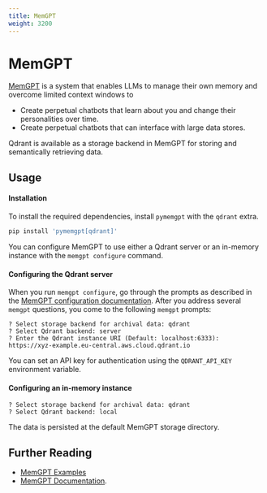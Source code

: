 ```yaml
---
title: MemGPT
weight: 3200
---
```


# MemGPT

[MemGPT](https://memgpt.ai/) is a system that enables LLMs to manage their own memory and overcome limited context windows to

- Create perpetual chatbots that learn about you and change their personalities over time.
- Create perpetual chatbots that can interface with large data stores.

Qdrant is available as a storage backend in MemGPT for storing and semantically retrieving data.

## Usage

#### Installation

To install the required dependencies, install `pymemgpt` with the `qdrant` extra.

```sh
pip install 'pymemgpt[qdrant]'
```

You can configure MemGPT to use either a Qdrant server or an in-memory instance with the `memgpt configure` command.

#### Configuring the Qdrant server

When you run `memgpt configure`, go through the prompts as described in the [MemGPT configuration documentation](https://memgpt.readme.io/docs/config).
After you address several `memgpt` questions, you come to the following `memgpt` prompts:

```console
? Select storage backend for archival data: qdrant
? Select Qdrant backend: server
? Enter the Qdrant instance URI (Default: localhost:6333): https://xyz-example.eu-central.aws.cloud.qdrant.io
```

You can set an API key for authentication using the `QDRANT_API_KEY` environment variable.

#### Configuring an in-memory instance

```console
? Select storage backend for archival data: qdrant
? Select Qdrant backend: local
```

The data is persisted at the default MemGPT storage directory.

## Further Reading

- [MemGPT Examples](https://github.com/cpacker/MemGPT/tree/main/examples)
- [MemGPT Documentation](https://memgpt.readme.io/docs/index).
